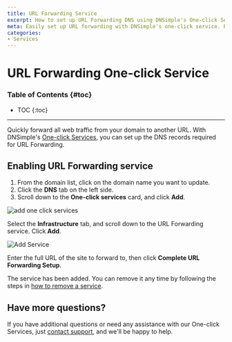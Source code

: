 ```yaml
---
title: URL Forwarding Service
excerpt: How to set up URL Forwarding DNS using DNSimple's One-click Service.
meta: Easily set up URL forwarding with DNSimple's one-click service. Redirect your domain effortlessly and enhance your online presence with our simple guide.
categories:
- Services
---
```


# URL Forwarding One-click Service

### Table of Contents {#toc}

* TOC
{:toc}

---

Quickly forward all web traffic from your domain to another URL. With DNSimple's [One-click Services](/categories/services/), you can set up the DNS records required for URL Forwarding.

## Enabling URL Forwarding service

1. From the domain list, click on the domain name you want to update.
1. Click the **DNS** tab on the left side.
1. Scroll down to the **One-click services** card, and click **Add**.

![add one click services](/files/one-click-services.png)

Select the **Infrastructure** tab, and scroll down to the URL Forwarding service. Click **Add**.

![Add Service](/files/services-urlforward.png)

Enter the full URL of the site to forward to, then click **Complete URL Forwarding Setup**.

The service has been added. You can remove it any time by following the steps in [how to remove a service](/articles/services/#removing-services).

## Have more questions?

If you have additional questions or need any assistance with our One-click Services, just [contact support](https://dnsimple.com/feedback), and we'll be happy to help.
